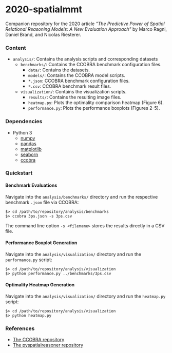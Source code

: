 2020-spatialmmt
===============

Companion repository for the 2020 article *"The Predictive Power of Spatial Relational Reasoning Models: A New Evaluation Approach"* by Marco Ragni, Daniel Brand, and Nicolas Riesterer.

### Content

- `analysis/`: Contains the analysis scripts and corresponding datasets
    - `benchmarks/`: Contains the CCOBRA benchmark configuration files.
        - `data/`: Contains the datasets.
        - `models/`: Contains the CCOBRA model scripts.
        - `*.json`: CCOBRA benchmark configuration files.
        - `*.csv`: CCOBRA benchmark result files.
    - `visualization/`: Contains the visualization scripts.
        - `results/`: Contains the resulting image files.
        - `heatmap.py`: Plots the optimality comparison heatmap (Figure 6).
        - `performance.py`: Plots the performance boxplots (Figures 2-5).

### Dependencies

- Python 3
    - [numpy](https://numpy.org/)
    - [pandas](https://pandas.pydata.org/)
    - [matplotlib](https://matplotlib.org/)
    - [seaborn](https://seaborn.pydata.org/)
    - [ccobra](https://github.com/CognitiveComputationLab/ccobra)

### Quickstart

#### Benchmark Evaluations

Navigate into the `analysis/benchmarks/` directory and run the respective benchmark `.json` file via CCOBRA:

```
$> cd /path/to/repository/analysis/benchmarks
$> ccobra 3ps.json -s 3ps.csv
```

The command line option `-s <filename>` stores the results directly in a CSV file.

#### Performance Boxplot Generation

Navigate into the `analysis/visualization/` directory and run the `performance.py` script:

```
$> cd /path/to/repository/analysis/visualization
$> python performance.py ../benchmarks/3ps.csv
```

#### Optimality Heatmap Generation

Navigate into the `analysis/visualization/` directory and run the `heatmap.py` script:

```
$> cd /path/to/repository/analysis/visualization
$> python heatmap.py
```

### References

- [The CCOBRA repository](https://github.com/CognitiveComputationLab/ccobra)
- [The pyspatialreasoner repository](https://github.com/nriesterer/pyspatialreasoner)
